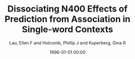 ---
layout: post
title: Dissociating N400 Effects of Prediction from Association in Single-word Contexts

date: 1996-01-01 00:00
author: Lau, Ellen F and Holcomb, Phillip J and Kuperberg, Gina R
tags: ["operating system","trusted path","trusted platform module (tpm)","trusted software"]
journal: Journal of Cognitive Neuroscience

link: https://doi.org/10.1007/BF02831805

year: 2013
---